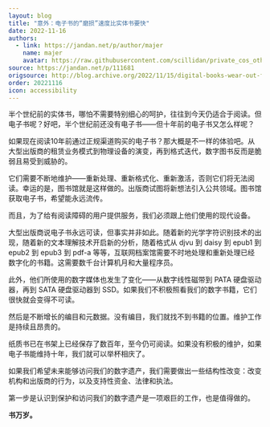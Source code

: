 ```yaml
---
layout: blog
title: "意外：电子书的“磨损”速度比实体书要快"
date: 2022-11-16
authors:
  - link: https://jandan.net/p/author/majer
    name: majer
    avatar: https://raw.githubusercontent.com/scillidan/private_cos_others/main/avater/jin_grey.png
source: https://jandan.net/p/111681
origsource: http://blog.archive.org/2022/11/15/digital-books-wear-out-faster-than-physical-books/
order: 20221116
icon: accessibility
---
```


半个世纪前的实体书，哪怕不需要特别细心的呵护，往往到今天仍适合于阅读。但电子书呢？好吧，半个世纪前还没有电子书——但十年前的电子书又怎么样呢？

如果现在阅读10年前通过正规渠道购买的电子书？那大概是不一样的体验吧。从大型出版商的租赁业务模式到物理设备的演变，再到格式迭代，数字图书反而是脆弱且易受到威胁的。

它们需要不断地维护——重新处理、重新格式化、重新激活，否则它们将无法阅读。幸运的是，图书馆就是这样做的。出版商试图将新想法引入公共领域。图书馆获取电子书，希望能永远流传。

而且，为了给有阅读障碍的用户提供服务，我们必须跟上他们使用的现代设备。

大型出版商说电子书永远可读，但事实并非如此。随着新的光学字符识别技术的出现，随着新的文本理解技术开启新的分析，随着格式从 djvu 到 daisy 到 epub1 到 epub2 到 epub3 到 pdf-a 等等，互联网档案馆需要不时地处理和重新处理已经数字化的书籍。这需要数千台计算机月和大量程序员。

此外，他们所使用的数字媒体也发生了变化——从数字线性磁带到 PATA 硬盘驱动器，再到 SATA 硬盘驱动器到 SSD。如果我们不积极照看我们的数字书籍，它们很快就会变得不可读。

然后是不断增长的编目和元数据。没有编目，我们就找不到书籍的位置。维护工作是持续且昂贵的。

纸质书已在书架上已经保存了数百年，至今仍可阅读。如果没有积极的维护，如果电子书能维持十年，我们就可以举杯相庆了。

如果我们希望未来能够访问我们的数字遗产，我们需要做出一些结构性改变：改变机构和出版商的行为，以及支持性资金、法律和执法。

第一步是认识到保护和访问我们的数字遗产是一项艰巨的工作，也是值得做的。

**书万岁。**